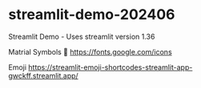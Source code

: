# streamlit-demo-202406
Streamlit Demo - Uses streamlit version 1.36


Matrial Symbols
🌱 https://fonts.google.com/icons

Emoji
https://streamlit-emoji-shortcodes-streamlit-app-gwckff.streamlit.app/